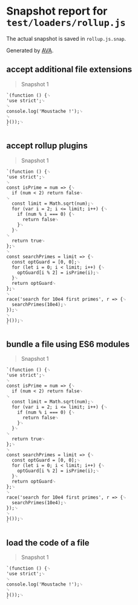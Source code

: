 # Snapshot report for `test/loaders/rollup.js`

The actual snapshot is saved in `rollup.js.snap`.

Generated by [AVA](https://ava.li).

## accept additional file extensions

> Snapshot 1

    `(function () {␊
    'use strict';␊
    ␊
    console.log('Moustache !');␊
    ␊
    }());␊
    `

## accept rollup plugins

> Snapshot 1

    `(function () {␊
    'use strict';␊
    ␊
    const isPrime = num => {␊
      if (num < 2) return false␊
    ␊
      const limit = Math.sqrt(num);␊
      for (var i = 2; i <= limit; i++) {␊
        if (num % i === 0) {␊
          return false␊
        }␊
      }␊
    ␊
      return true␊
    };␊
    ␊
    const searchPrimes = limit => {␊
      const optGuard = [0, 0];␊
      for (let i = 0; i < limit; i++) {␊
        optGuard[i % 2] = isPrime(i);␊
      }␊
      return optGuard␊
    };␊
    ␊
    race('search for 10e4 first primes', r => {␊
      searchPrimes(10e4);␊
    });␊
    ␊
    }());␊
    `

## bundle a file using ES6 modules

> Snapshot 1

    `(function () {␊
    'use strict';␊
    ␊
    const isPrime = num => {␊
      if (num < 2) return false␊
    ␊
      const limit = Math.sqrt(num);␊
      for (var i = 2; i <= limit; i++) {␊
        if (num % i === 0) {␊
          return false␊
        }␊
      }␊
    ␊
      return true␊
    };␊
    ␊
    const searchPrimes = limit => {␊
      const optGuard = [0, 0];␊
      for (let i = 0; i < limit; i++) {␊
        optGuard[i % 2] = isPrime(i);␊
      }␊
      return optGuard␊
    };␊
    ␊
    race('search for 10e4 first primes', r => {␊
      searchPrimes(10e4);␊
    });␊
    ␊
    }());␊
    `

## load the code of a file

> Snapshot 1

    `(function () {␊
    'use strict';␊
    ␊
    console.log('Moustache !');␊
    ␊
    }());␊
    `

